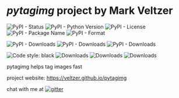 
# *pytagimg* project by Mark Veltzer

![PyPI - Status](https://img.shields.io/pypi/status/pytagimg)
![PyPI - Python Version](https://img.shields.io/pypi/pyversions/pytagimg)
![PyPI - License](https://img.shields.io/pypi/l/pytagimg)
![PyPI - Package Name](https://img.shields.io/pypi/v/pytagimg)
![PyPI - Format](https://img.shields.io/pypi/format/pytagimg)

![PyPI - Downloads](https://img.shields.io/pypi/dd/pytagimg)
![PyPI - Downloads](https://img.shields.io/pypi/dw/pytagimg)
![PyPI - Downloads](https://img.shields.io/pypi/dm/pytagimg)

![Code style: black](https://img.shields.io/badge/code%20style-black-000000.svg)
![Downloads](https://pepy.tech/badge/pytagimg)
![Downloads](https://pepy.tech/badge/pytagimg/month)
![Downloads](https://pepy.tech/badge/pytagimg/week)



pytagimg helps tag images fast

project website: <https://veltzer.github.io/pytagimg>

chat with me at [![gitter](https://badges.gitter.im/Join%20Chat.svg)](https://gitter.im/veltzer/mark.veltzer)


